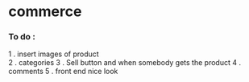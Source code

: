 # commerce

### To do :

1 . insert images of product <br>
2 . categories
3 . Sell button and when somebody gets the product
4 . comments
5 . front end nice look

